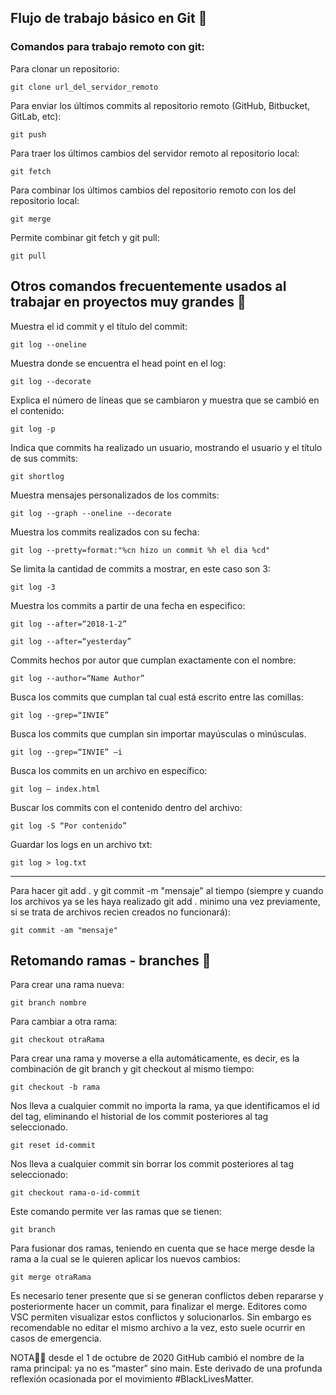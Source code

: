 ## Flujo de trabajo básico en Git :rowboat:

### Comandos para trabajo remoto con git:

Para clonar un repositorio:
```
git clone url_del_servidor_remoto
```

Para enviar los últimos commits al repositorio remoto (GitHub, Bitbucket, GitLab, etc):
```
git push
```

Para traer los últimos cambios del servidor remoto al repositorio local:

```
git fetch
```

Para combinar los últimos cambios del repositorio remoto con los del repositorio local:
```
git merge
```

Permite combinar git fetch y git pull:

```
git pull
```

 Otros comandos frecuentemente usados al trabajar en proyectos muy grandes :office:
 ---

Muestra el id commit y el título del commit:
 ```
git log --oneline
```

 Muestra donde se encuentra el head point en el log:
```
git log --decorate
```

Explica el número de líneas que se cambiaron y muestra que se cambió en el contenido:
```
git log -p
```

Indica que commits ha realizado un usuario, mostrando el usuario y el título de sus commits:
```
git shortlog
```

Muestra mensajes personalizados de los commits:
```
git log --graph --oneline --decorate
```
Muestra los commits realizados con su fecha:
```
git log --pretty=format:"%cn hizo un commit %h el dia %cd"
```

Se limita la cantidad de commits a mostrar, en este caso son 3:

```
git log -3
```

Muestra los commits a partir de una fecha en especifico:

```
git log --after=“2018-1-2”
```

```
git log --after=“yesterday”
```

Commits hechos por autor que cumplan exactamente con el nombre:

```
git log --author=“Name Author”
```
Busca los commits que cumplan tal cual está escrito entre las comillas:
```
git log --grep=“INVIE”
```

Busca los commits que cumplan sin importar mayúsculas o minúsculas.
```
git log --grep=“INVIE” –i
```

Busca los commits en un archivo en específico:
```
git log – index.html
```

Buscar los commits con el contenido dentro del archivo:
```
git log -S “Por contenido”
```

Guardar los logs en un archivo txt:
```
git log > log.txt
```

---

Para hacer git add . y git commit -m "mensaje" al tiempo (siempre y cuando los archivos ya se les haya realizado git add . minimo una vez previamente, si se trata de archivos recien creados no funcionará):

```
git commit -am "mensaje"
```

## Retomando ramas - branches :herb:

Para crear una rama nueva:

```
git branch nombre
```

Para cambiar a otra rama:

```
git checkout otraRama
```

Para crear una rama y moverse a ella automáticamente, es decir, es la combinación de git branch y git checkout al mismo tiempo:

```
git checkout -b rama
```

Nos lleva a cualquier commit no importa la rama, ya que identificamos el id del tag, eliminando el historial de los commit posteriores al tag seleccionado.
```
git reset id-commit
```

Nos lleva a cualquier commit sin borrar los commit posteriores al tag seleccionado:

```
git checkout rama-o-id-commit
```

Este comando permite ver las ramas que se tienen:

```
git branch
```

Para fusionar dos ramas, teniendo en cuenta que se hace merge desde la rama a la cual se le quieren aplicar los nuevos cambios:

```
git merge otraRama
```

Es necesario tener presente que si se generan conflictos deben repararse y posteriormente hacer un commit, para finalizar el merge. Editores como VSC permiten visualizar estos conflictos y solucionarlos. Sin embargo es recomendable no editar el mismo archivo a la vez, esto suele ocurrir en casos de emergencia. 

NOTA:pushpin::date: desde el 1 de octubre de 2020 GitHub cambió el nombre de la rama principal: ya no es “master” sino main. Este derivado de una profunda reflexión ocasionada por el movimiento #BlackLivesMatter.